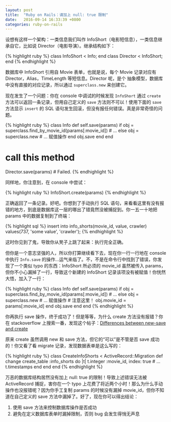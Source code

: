 ```yaml
---
layout: post
title:  "Ruby on Rails：请加上 null: true 限制"
date:   2016-09-14 16:33:39 +0800
categories: ruby-on-rails
---
```


设想有这样一个架构：一类信息我们叫作 InfoShort（电影短信息），一类信息继承自它，比如说 Director（电影导演）。继承结构如下：

{% highlight ruby %}
class InfoShort < Info; end
class Director < InfoShort; end
{% endhighlight %}

数据库中 InfoShort 引用自 Movie 表单，也就是说，每个 Movie 记录对应有 Director，Alias，TimeLength 等短信息。Director 呢，是个
抽象模型，数据库中没有直接的对应记录，所以通过 `superclass.new` 来创建它。

现在发生了一个问题：你在 console 中调试的时候发现 `InfoShort` 通过 `create` 方法可以返回一条记录，但用自己定义的 `save` 方法则不可以！使用下面的 `save` 方法显示 `insert` 的 SQL 语句发生回滚，但没有报任何错误。真是非常奇怪的问题。

{% highlight ruby %}
class Info
  def self.save(params)
    if obj = superclass.find_by_movie_id(params[:movie_id])
      # ...
    else
      obj = superclass.new
      # ... 赋值操作
    end
    obj.save
  end
end

# call this method
Director.save(params) # Failed.
{% endhighlight %}

同样地，你注意到，在 console 中尝试：

{% highlight ruby %}
InfoShort.create(params)
{% endhighlight %}

正确返回了一条记录。好吧。你想到了手动执行 SQL 语句，来看看这里有没有报错的地方，到底是数据库这一层的哪出了错竟然没被捕捉到。你一五一十地把 params 中的数据复制到了终端：

{% highlight sql %}
insert into info_shorts(movie_id, value, crawler) values(737, 'some value', 'crawler');
{% endhighlight %}

这时你见到了鬼，导致你从凳子上跳了起来：执行完全正确。

但你是一个意志坚强的人，所以你打算继续看下去，现在你一行一行地在 console 中执行 `Info.save` 的操作...运气来临了。不，不是在命令行中找到了错误，你发现了一个类似 typo 的东西：InfoShort 所必须的 movie_id 虽然被传入 params，但你不小心漏掉了一行，导致这个新建的 InfoShort 记录该项没有被赋值！你恍然大悟，加入了一行：

{% highlight ruby %}
class Info
  def self.save(params)
    if obj = superclass.find_by_movie_id(params[:movie_id])
      # ...
    else
      obj = superclass.new
      # ... 赋值操作
      # 注意这里！
      obj.movie_id = params[:movie_id]
    end
    obj.save
  end
end
{% endhighlight %}

你再执行 save 操作，终于成功了！但是等等，为什么 create 方法没有报错？你在 stackoverflow 上搜索一番，发现这个帖子：[Differences between new-save and create](http://stackoverflow.com/questions/9791386/differences-between-new-save-and-create)

原来 create 虽然调用 new 和 save 方法，但它的“可以”是不管是否 save 成功的！你又看了看 migrate 记录，发现数据表单是这么写的：

{% highlight ruby %}
class CreateInfoShorts < ActiveRecord::Migration
  def change
    create_table :info_shorts do |t|
      t.integer :movie_id, index: true
      # ...
      t.timestamps
    end
  end
end
{% endhighlight %}

万恶的数据库结构居然没有加上 null: true 的限制！导致上述错误无法被 ActiveRecord 捕捉，害你在一个 typo 上花费了将近两个小时！那么为什么手动操作也没报错呢？因为你手工复制 params 的时候没有漏掉 movie_id，但你不知道在自己定义的 save 方法中漏掉了。好了，现在你可以得出结论：

1. 使用 save 方法来控制数据库操作是否成功
2. 避免在定义数据库表单时漏掉限制，否则 bug 会发生得悄无声息
